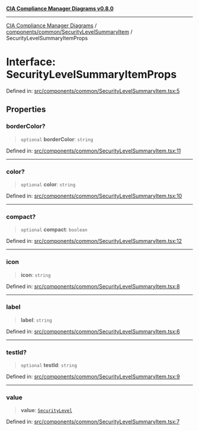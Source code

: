 [**CIA Compliance Manager Diagrams v0.8.0**](../../../../README.md)

***

[CIA Compliance Manager Diagrams](../../../../modules.md) / [components/common/SecurityLevelSummaryItem](../README.md) / SecurityLevelSummaryItemProps

# Interface: SecurityLevelSummaryItemProps

Defined in: [src/components/common/SecurityLevelSummaryItem.tsx:5](https://github.com/Hack23/cia-compliance-manager/blob/fa2f95f029cdcd192b3882a37d0d34753edcd349/src/components/common/SecurityLevelSummaryItem.tsx#L5)

## Properties

### borderColor?

> `optional` **borderColor**: `string`

Defined in: [src/components/common/SecurityLevelSummaryItem.tsx:11](https://github.com/Hack23/cia-compliance-manager/blob/fa2f95f029cdcd192b3882a37d0d34753edcd349/src/components/common/SecurityLevelSummaryItem.tsx#L11)

***

### color?

> `optional` **color**: `string`

Defined in: [src/components/common/SecurityLevelSummaryItem.tsx:10](https://github.com/Hack23/cia-compliance-manager/blob/fa2f95f029cdcd192b3882a37d0d34753edcd349/src/components/common/SecurityLevelSummaryItem.tsx#L10)

***

### compact?

> `optional` **compact**: `boolean`

Defined in: [src/components/common/SecurityLevelSummaryItem.tsx:12](https://github.com/Hack23/cia-compliance-manager/blob/fa2f95f029cdcd192b3882a37d0d34753edcd349/src/components/common/SecurityLevelSummaryItem.tsx#L12)

***

### icon

> **icon**: `string`

Defined in: [src/components/common/SecurityLevelSummaryItem.tsx:8](https://github.com/Hack23/cia-compliance-manager/blob/fa2f95f029cdcd192b3882a37d0d34753edcd349/src/components/common/SecurityLevelSummaryItem.tsx#L8)

***

### label

> **label**: `string`

Defined in: [src/components/common/SecurityLevelSummaryItem.tsx:6](https://github.com/Hack23/cia-compliance-manager/blob/fa2f95f029cdcd192b3882a37d0d34753edcd349/src/components/common/SecurityLevelSummaryItem.tsx#L6)

***

### testId?

> `optional` **testId**: `string`

Defined in: [src/components/common/SecurityLevelSummaryItem.tsx:9](https://github.com/Hack23/cia-compliance-manager/blob/fa2f95f029cdcd192b3882a37d0d34753edcd349/src/components/common/SecurityLevelSummaryItem.tsx#L9)

***

### value

> **value**: [`SecurityLevel`](../../../../types/cia/type-aliases/SecurityLevel.md)

Defined in: [src/components/common/SecurityLevelSummaryItem.tsx:7](https://github.com/Hack23/cia-compliance-manager/blob/fa2f95f029cdcd192b3882a37d0d34753edcd349/src/components/common/SecurityLevelSummaryItem.tsx#L7)
